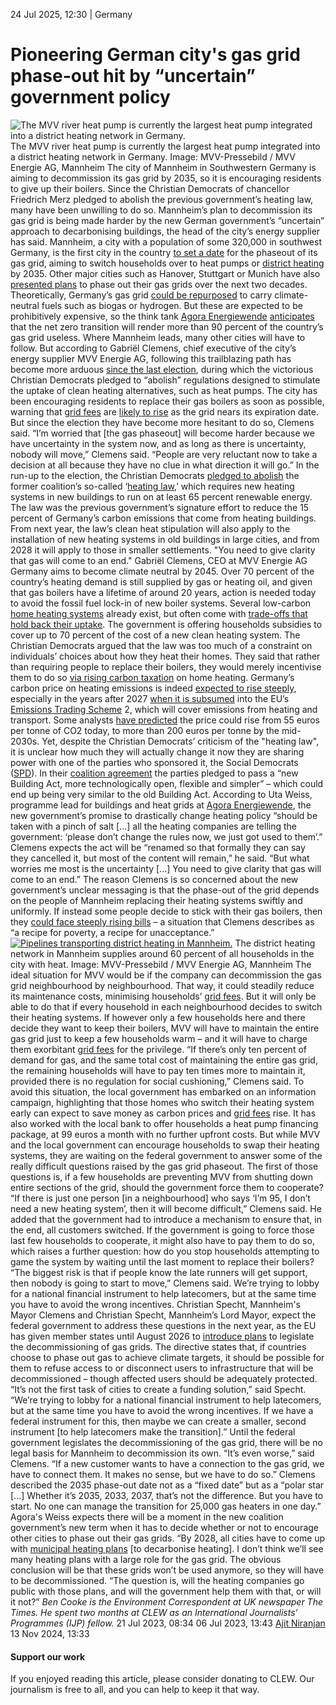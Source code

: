 24 Jul 2025, 12:30
| 
Germany
# Pioneering German city's gas grid phase-out hit by “uncertain” government policy
![The MVV river heat pump is currently the largest heat pump integrated into a district heating network in Germany.](https://www.cleanenergywire.org/sites/default/files/styles/gallery_image/public/mvv-pressebild_-_mvv_energie_ag_-_mannheim_-_flusswaermepumpe_mitbranding.jpg?itok=MbnKV9hk)
The MVV river heat pump is currently the largest heat pump integrated into a district heating network in Germany. Image: MVV-Pressebild / MVV Energie AG, Mannheim
The city of Mannheim in Southwestern Germany is aiming to decommission its gas grid by 2035, so it is encouraging residents to give up their boilers. Since the Christian Democrats of chancellor Friedrich Merz pledged to abolish the previous government’s heating law, many have been unwilling to do so.
Mannheim’s plan to decommission its gas grid is being made harder by the new German government’s “uncertain” approach to decarbonising buildings, the head of the city’s energy supplier has said.
Mannheim, a city with a population of some 320,000 in southwest Germany, is the first city in the country [to set a date](https://www.cleanenergywire.org/news/german-city-announces-decommissioning-gas-grid-2035-encourages-heat-pump-purchases) for the phaseout of its gas grid, aiming to switch households over to heat pumps or [district heating](https://www.cleanenergywire.org/glossary/letter_d#district_heating) by 2035. Other major cities such as Hanover, Stuttgart or Munich have also [presented plans](https://www.bdew.de/presse/presseinformationen/kommunale-waermeplanung-kommt-gut-voran-jetzt-braucht-es-ein-waermepaket/) to phase out their gas grids over the next two decades.
Theoretically, Germany’s gas grid [could be repurposed](https://www.cleanenergywire.org/news/construction-germanys-hydrogen-core-grid-commence-2025-media-report) to carry climate-neutral fuels such as biogas or hydrogen. But these are expected to be prohibitively expensive, so the think tank [Agora Energiewende](https://www.cleanenergywire.org/experts/agora-energiewende) [anticipates](https://www.cleanenergywire.org/news/germanys-move-climate-neutrality-makes-90-gas-distribution-grid-obsolete-think-tank) that the net zero transition will render more than 90 percent of the country’s gas grid useless.
Where Mannheim leads, many other cities will have to follow. But according to Gabriël Clemens, chief executive of the city’s energy supplier MVV Energie AG, following this trailblazing path has become more arduous [since the last election](https://www.cleanenergywire.org/dossiers/new-german-government-charts-cautious-climate-course-europes-largest-economy), during which the victorious Christian Democrats pledged to “abolish” regulations designed to stimulate the uptake of clean heating alternatives, such as heat pumps.
The city has been encouraging residents to replace their gas boilers as soon as possible, warning that [grid fees](https://www.cleanenergywire.org/glossary/letter_g#grid_fees) are [likely to rise](https://www.cleanenergywire.org/news/german-gas-grid-operators-undecided-whether-hike-fees-now-avoid-future-cost-explosion-media-report) as the grid nears its expiration date. But since the election they have become more hesitant to do so, Clemens said.
“I’m worried that [the gas phaseout] will become harder because we have uncertainty in the system now, and as long as there is uncertainty, nobody will move,” Clemens said. “People are very reluctant now to take a decision at all because they have no clue in what direction it will go.”
In the run-up to the election, the Christian Democrats [pledged to abolish](https://www.cleanenergywire.org/news/german-parties-energy-and-climate-policy-positions-2025-general-election) the former coalition’s so-called ‘[heating law](https://www.cleanenergywire.org/factsheets/qa-germany-debates-phaseout-fossil-fuel-heating-systems),’ which requires new heating systems in new buildings to run on at least 65 percent renewable energy. The law was the previous government’s signature effort to reduce the 15 percent of Germany’s carbon emissions that come from heating buildings.
From next year, the law’s clean heat stipulation will also apply to the installation of new heating systems in old buildings in large cities, and from 2028 it will apply to those in smaller settlements.
"You need to give clarity that gas will come to an end."
Gabriël Clemens, CEO at MVV Energie AG
Germany aims to become climate neutral by 2045. Over 70 percent of the country’s heating demand is still supplied by gas or heating oil, and given that gas boilers have a lifetime of around 20 years, action is needed today to avoid the fossil fuel lock-in of new boiler systems. Several low-carbon [home heating systems](https://www.cleanenergywire.org/dossiers/boiler-room-revolution-europe-kickstarts-shift-climate-friendly-heating) already exist, but often come with [trade-offs that hold back their uptake](https://www.cleanenergywire.org/factsheets/what-are-best-technologies-heat-homes-cleanly).
The government is offering households subsidies to cover up to 70 percent of the cost of a new clean heating system.
The Christian Democrats argued that the law was too much of a constraint on individuals’ choices about how they heat their homes. They said that rather than requiring people to replace their boilers, they would merely incentivise them to do so [via rising carbon taxation](https://www.cleanenergywire.org/factsheets/germanys-planned-carbon-pricing-system-transport-and-buildings) on home heating.
Germany’s carbon price on heating emissions is indeed [expected to rise steeply](https://www.cleanenergywire.org/news/germany-must-anticipate-fuel-price-jump-2027-eu-emissions-trading-think-tank), especially in the years after 2027 [when it is subsumed](https://www.cleanenergywire.org/news/eu-countries-must-better-embed-social-justice-climate-plans-ahead-ets-2-introduction-ngos) into the EU’s [Emissions Trading Scheme](https://www.cleanenergywire.org/glossary/letter_e#emissions_trading_scheme) 2, which will cover emissions from heating and transport. Some analysts [have predicted](https://www.cleanenergywire.org/news/most-people-germany-clueless-how-new-eu-carbon-price-will-affect-heating-costs-survey) the price could rise from 55 euros per tonne of CO2 today, to more than 200 euros per tonne by the mid-2030s.
Yet, despite the Christian Democrats’ criticism of the "heating law", it is unclear how much they will actually change it now they are sharing power with one of the parties who sponsored it, the Social Democrats ([SPD](https://www.cleanenergywire.org/experts/spd-social-democratic-party)). In their [coalition agreement](https://www.cleanenergywire.org/factsheets/what-germanys-aspiring-coalition-government-agreement-means-climate-and-energy) the parties pledged to pass a “new Building Act, more technologically open, flexible and simpler” – which could end up being very similar to the old Building Act.
According to Uta Weiss, programme lead for buildings and heat grids at [Agora Energiewende](https://www.cleanenergywire.org/experts/agora-energiewende), the new government’s promise to drastically change heating policy “should be taken with a pinch of salt [...] all the heating companies are telling the government: ‘please don’t change the rules now, we just got used to them’.”
Clemens expects the act will be “renamed so that formally they can say they cancelled it, but most of the content will remain,” he said. “But what worries me most is the uncertainty [...] You need to give clarity that gas will come to an end.”
The reason Clemens is so concerned about the new government’s unclear messaging is that the phase-out of the grid depends on the people of Mannheim replacing their heating systems swiftly and uniformly. If instead some people decide to stick with their gas boilers, then they [could face steeply rising bills](https://www.cleanenergywire.org/news/higher-grid-fees-could-lead-sudden-increase-gas-prices-german-households-2025) – a situation that Clemens describes as “a recipe for poverty, a recipe for unacceptance.”
[![Pipelines transporting district heating in Mannheim.](https://www.cleanenergywire.org/sites/default/files/styles/paragraph_text_image/public/paragraphs/images/mvv-pressebild-mvv-energie-ag-mannheim-mvv-201704-t-mvv04.jpg?itok=kzUurMAb)](https://www.cleanenergywire.org/sites/default/files/styles/gallery_image/public/paragraphs/images/mvv-pressebild-mvv-energie-ag-mannheim-mvv-201704-t-mvv04.jpg?itok=nZPZcsZa)
The district heating network in Mannheim supplies around 60 percent of all households in the city with heat. Image: MVV-Pressebild / MVV Energie AG, Mannheim
The ideal situation for MVV would be if the company can decommission the gas grid neighbourhood by neighbourhood. That way, it could steadily reduce its maintenance costs, minimising households’ [grid fees](https://www.cleanenergywire.org/glossary/letter_g#grid_fees). But it will only be able to do that if every household in each neighbourhood decides to switch their heating systems. If however only a few households here and there decide they want to keep their boilers, MVV will have to maintain the entire gas grid just to keep a few households warm – and it will have to charge them exorbitant [grid fees](https://www.cleanenergywire.org/glossary/letter_g#grid_fees) for the privilege.
“If there’s only ten percent of demand for gas, and the same total cost of maintaining the entire gas grid, the remaining households will have to pay ten times more to maintain it, provided there is no regulation for social cushioning,” Clemens said.
To avoid this situation, the local government has embarked on an information campaign, highlighting that those homes who switch their heating system early can expect to save money as carbon prices and [grid fees](https://www.cleanenergywire.org/glossary/letter_g#grid_fees) rise. It has also worked with the local bank to offer households a heat pump financing package, at 99 euros a month with no further upfront costs.
But while MVV and the local government can encourage households to swap their heating systems, they are waiting on the federal government to answer some of the really difficult questions raised by the gas grid phaseout.
The first of those questions is, if a few households are preventing MVV from shutting down entire sections of the grid, should the government force them to cooperate? “If there is just one person [in a neighbourhood] who says ‘I’m 95, I don’t need a new heating system’, then it will become difficult,” Clemens said. He added that the government had to introduce a mechanism to ensure that, in the end, all customers switched.
If the government is going to force those last few households to cooperate, it might also have to pay them to do so, which raises a further question: how do you stop households attempting to game the system by waiting until the last moment to replace their boilers? “The biggest risk is that if people know the late runners will get support, then nobody is going to start to move,” Clemens said.
We’re trying to lobby for a national financial instrument to help latecomers, but at the same time you have to avoid the wrong incentives.
Christian Specht, Mannheim's Mayor
Clemens and Christian Specht, Mannheim’s Lord Mayor, expect the federal government to address these questions in the next year, as the EU has given member states until August 2026 to [introduce plans](https://eur-lex.europa.eu/eli/dir/2024/1788/oj/eng) to legislate the decommissioning of gas grids. The directive states that, if countries choose to phase out gas to achieve climate targets, it should be possible for them to refuse access to or disconnect users to infrastructure that will be decommissioned – though affected users should be adequately protected.
“It’s not the first task of cities to create a funding solution,” said Specht. “We’re trying to lobby for a national financial instrument to help latecomers, but at the same time you have to avoid the wrong incentives. If we have a federal instrument for this, then maybe we can create a smaller, second instrument [to help latecomers make the transition].”
Until the federal government legislates the decommissioning of the gas grid, there will be no legal basis for Mannheim to decommission its own. “It’s even worse,” said Clemens. “If a new customer wants to have a connection to the gas grid, we have to connect them. It makes no sense, but we have to do so.”
Clemens described the 2035 phase-out date not as a “fixed date” but as a “polar star [...] Whether it’s 2035, 2033, 2037, that’s not the difference. But you have to start. No one can manage the transition for 25,000 gas heaters in one day.”
Agora's Weiss expects there will be a moment in the new coalition government’s new term when it has to decide whether or not to encourage other cities to phase out their gas grids. “By 2028, all cities have to come up with [municipal heating plans](https://www.cleanenergywire.org/news/germanys-municipalities-make-good-progress-heat-planning-industry) [to decarbonise heating]. I don’t think we’ll see many heating plans with a large role for the gas grid. The obvious conclusion will be that these grids won’t be used anymore, so they will have to be decommissioned.
“The question is, will the heating companies go public with those plans, and will the government help them with that, or will it not?”
_Ben Cooke is the Environment Correspondent at UK newspaper The Times. He spent two months at CLEW as an International Journalists’ Programmes (IJP) fellow._
21 Jul 2023, 08:34
06 Jul 2023, 13:43
[Ajit Niranjan](https://www.cleanenergywire.org/about-us-clew-team)
13 Nov 2024, 13:33
#### Support our work
If you enjoyed reading this article, please consider donating to CLEW. Our journalism is free to all, and you can help to keep it that way.